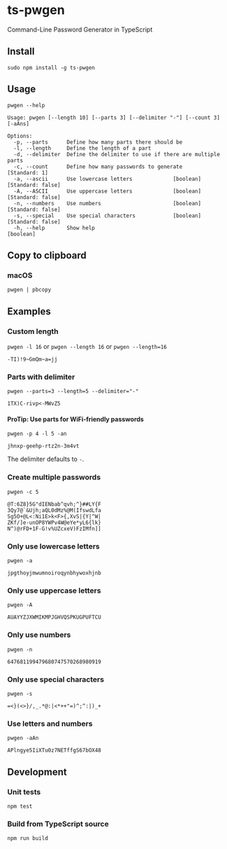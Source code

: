 # ts-pwgen
Command-Line Password Generator in TypeScript

## Install
```
sudo npm install -g ts-pwgen
```

## Usage
```
pwgen --help
```

```
Usage: pwgen [--length 10] [--parts 3] [--delimiter "-"] [--count 3] [-aAns]

Options:
  -p, --parts      Define how many parts there should be
  -l, --length     Define the length of a part
  -d, --delimiter  Define the delimiter to use if there are multiple parts
  -c, --count      Define how many passwords to generate           [Standard: 1]
  -a, --ascii      Use lowercase letters             [boolean] [Standard: false]
  -A, --ASCII      Use uppercase letters             [boolean] [Standard: false]
  -n, --numbers    Use numbers                       [boolean] [Standard: false]
  -s, --special    Use special characters            [boolean] [Standard: false]
  -h, --help       Show help                                           [boolean]

```

## Copy to clipboard
### macOS
```
pwgen | pbcopy
```


## Examples
### Custom length
`pwgen -l 16` or `pwgen --length 16` or `pwgen --length=16`
```
-TI)!9~GmQm~a=jj
```

### Parts with delimiter
`pwgen --parts=3 --length=5 --delimiter="-"`
```
1TX)C-rivp<-MWvZ5
```

#### ProTip: Use parts for WiFi-friendly passwords
`pwgen -p 4 -l 5 -an`
```
jhnxp-geehp-rtz2n-3m4vt
```
The delimiter defaults to `-`.

### Create multiple passwords
`pwgen -c 5`
```
@T:6Z8}5G"dIENbab^qvh;^}##LY{F
3Qy7@`&Ujh;aQL0dMz%@M(IfswdLfa
Sg5O+@L<:Ni1E>k<F>{,XvS|{Y|^W|
ZKf/]e-unOP8YWPv4W@eYe*yL6{lk}
N^)@rFD+1F-G!v%UZcxeV)FzIMfn]]
```

### Only use lowercase letters
`pwgen -a`
```
jpgthoyjmwumnoiroqynbhywoxhjnb
```

### Only use uppercase letters
`pwgen -A`
```
AUAYYZJXWMIKMPJGHVQSPKUGPUFTCU
```

### Only use numbers
`pwgen -n`
```
647681199479680747570268980919
```

### Only use special characters
`pwgen -s`
```
=<}(<>}/,_.*@:|<*++"=)^;^:|)_+
```

### Use letters and numbers
`pwgen -aAn`
```
APlngye5IiXTu0z7NETffgS67bOX48
```

## Development
### Unit tests
```
npm test
```

### Build from TypeScript source
```
npm run build
```
